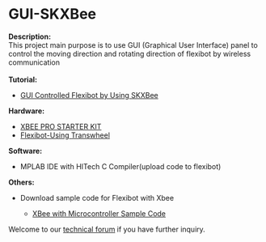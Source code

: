 # GUI-SKXBee

<strong>Description:</strong><br/>
This project main purpose is to use GUI (Graphical User Interface) panel to control the moving direction and rotating direction of flexibot by wireless communication <br/><br/>
<strong>Tutorial:</strong><br/>
<ul>
<li><a href="GUI (Graphical User Interface) panel to control the moving direction and rotating direction of flexibot by wireless communication" target="_blank">GUI Controlled Flexibot by Using SKXBee</a></li>
</ul>
<strong>Hardware:</strong><br/>
<ul>
<li><a href="http://www.cytron.com.my/p-skxbee-pro" target="_blank">XBEE PRO STARTER KIT</a></li>
<li><a href="http://www.cytron.com.my/p-3074" target="_blank">Flexibot-Using Transwheel
</a></li>
</ul>
<strong>Software:</strong><br/>
<ul>
<li>MPLAB IDE with HITech C Compiler(upload code to flexibot)</li>
</ul>
<strong>Others:</strong><br/>
<ul>
<li>Download sample code for Flexibot with Xbee</li>
<ul>
<li><a href="https://github.com/CytronTechnologies/SK40C_Joystick-and-SKXBee" target="_blank">XBee with Microcontroller Sample Code</a></li>
</ul>
</ul>

Welcome to our <a href="http://forum.cytron.com.my" target="_blank">technical forum</a> if you have further inquiry.
